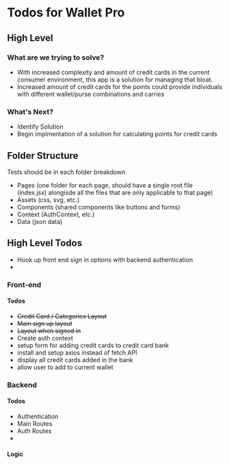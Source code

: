 # Todos for Wallet Pro

## High Level 
### What are we trying to solve? 
- With increased complexity and amount of credit cards in the current consumer environment, this app is a solution for managing that bloat. 
- Increased amount of credit cards for the points could provide individuals with different wallet/purse combinations and carries

### What's Next?
- Identify Solution
- Begin implmentation of a solution for calculating points for credit cards

## Folder Structure
Tests should be in each folder breakdown
- Pages (one folder for each page, should have a single root file (index.jsx) alongisde all the files that are only applicable to that page)
- Assets (css, svg, etc.)
- Components (shared components like buttons and forms)
- Context (AuthContext, etc.)
- Data (json data)
## High Level Todos
- Hook up front end sign in options with backend authentication
- 
### Front-end 
#### Todos
- ~~Credit Card / Categories Layout~~
- ~~Main sign up layout~~
- ~~Layout when signed in~~
- Create auth context
- setup form for adding credit cards to credit card bank
- install and setup axios instead of fetch API
- display all credit cards added in the bank
- allow user to add to current wallet

### Backend
#### Todos
- Authentication
- Main Routes
- Auth Routes
- 
#### Logic

## 